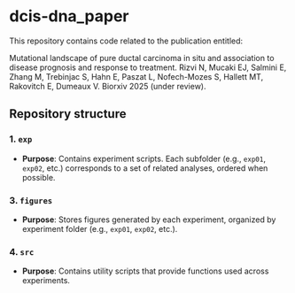 # dcis-dna_paper

This repository contains code related to the publication entitled:

Mutational landscape of pure ductal carcinoma in situ and association to disease prognosis and response to treatment. 
Rizvi N, Mucaki EJ, Salmini E, Zhang M, Trebinjac S, Hahn E, Paszat L, Nofech-Mozes S, Hallett MT, Rakovitch E, Dumeaux V.
Biorxiv 2025 (under review).

## Repository structure

### 1. `exp`
- **Purpose**: Contains experiment scripts. Each subfolder (e.g., `exp01`, `exp02`, etc.) corresponds to a set of related analyses, ordered when possible.

### 3. `figures`
- **Purpose**: Stores figures generated by each experiment, organized by experiment folder (e.g., `exp01`, `exp02`, etc.).

### 4. `src`
- **Purpose**: Contains utility scripts that provide functions used across experiments.

